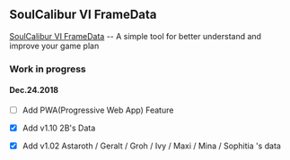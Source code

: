 ## SoulCalibur VI FrameData
[SoulCalibur VI FrameData](https://www.guardimpact.net) -- A simple tool for better understand and improve your game plan 
### Work in progress
#### Dec.24.2018

- [ ] Add PWA(Progressive Web App) Feature

- [X] Add v1.10 2B's Data


- [X] Add v1.02 Astaroth / Geralt / Groh / Ivy / Maxi / Mina / Sophitia 's data
